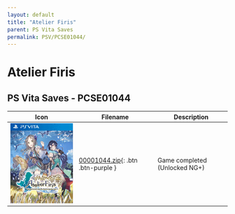 ```yaml
---
layout: default
title: "Atelier Firis"
parent: PS Vita Saves
permalink: PSV/PCSE01044/
---
```

# Atelier Firis

## PS Vita Saves - PCSE01044

| Icon | Filename | Description |
|------|----------|-------------|
| ![Atelier Firis](icon0.png) | [00001044.zip](00001044.zip){: .btn .btn-purple } | Game completed (Unlocked NG+) |
